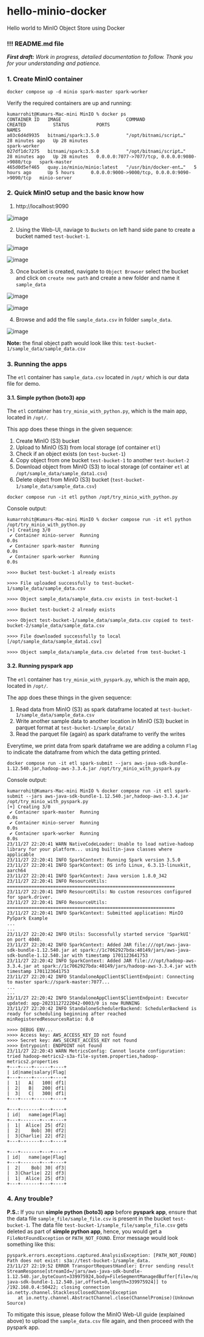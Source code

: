 # hello-minio-docker
Hello world to MinIO Object Store using Docker

### !!! README.md file
_**First draft:** Work in progress, detailed documentation to follow. Thank you for your understanding and patience._

### 1. Create MinIO container
```shell
docker compose up -d minio spark-master spark-worker
```

Verify the required containers are up and running:
```text
kumarrohit@Kumars-Mac-mini MinIO % docker ps
CONTAINER ID   IMAGE                        COMMAND                  CREATED          STATUS          PORTS                                            NAMES
a03c6d4d9935   bitnami/spark:3.5.0          "/opt/bitnami/script…"   28 minutes ago   Up 28 minutes                                                    spark-worker
027df1dc7275   bitnami/spark:3.5.0          "/opt/bitnami/script…"   28 minutes ago   Up 28 minutes   0.0.0.0:7077->7077/tcp, 0.0.0.0:9080->9080/tcp   spark-master
465d0d5ef465   quay.io/minio/minio:latest   "/usr/bin/docker-ent…"   5 hours ago      Up 5 hours      0.0.0.0:9000->9000/tcp, 0.0.0.0:9090->9090/tcp   minio-server
```


### 2. Quick MinIO setup and the basic know how
1. http://localhost:9090

![image](https://github.com/krohit-bkk/hello-minio-docker/assets/137164694/218df151-0a29-4822-a1b9-70bf18044c0d)

2. Using the Web-UI, naviage to `Buckets` on left hand side pane to create a bucket named `test-bucket-1`. 

![image](https://github.com/krohit-bkk/hello-minio-docker/assets/137164694/f0728d4f-3910-4c51-8013-25052fe35c4b)

![image](https://github.com/krohit-bkk/hello-minio-docker/assets/137164694/4c29e30b-c8da-4c04-be14-5cadcc7c0555)

3. Once bucket is created, navigate to `Object Browser` select the bucket and click on `create new path` and create a new folder and name it `sample_data`

![image](https://github.com/krohit-bkk/hello-minio-docker/assets/137164694/c283cd7c-f1c0-4d39-8e9b-493282ad564f)

![image](https://github.com/krohit-bkk/hello-minio-docker/assets/137164694/101b2cd9-a5d2-43e0-85fa-2fe713e79c38)

4. Browse and add the file `sample_data.csv` in folder `sample_data`.

![image](https://github.com/krohit-bkk/hello-minio-docker/assets/137164694/4f2f2105-8a35-4281-9067-d42506b060ac)

**Note:** the final object path would look like this: `test-bucket-1/sample_data/sample_data.csv`


### 3. Running the apps
The `etl` container has `sample_data.csv` located in `/opt/` which is our data file for demo. 

#### 3.1. Simple python (boto3) app
The `etl` container has `try_minio_with_python.py`, which is the main app, located in `/opt/`.

This app does these things in the given sequence:
1. Create MinIO (S3) bucket
2. Upload to MinIO (S3) from local storage (of container `etl`)
3. Check if an object exists (on `test-bucket-1`)
4. Copy object from one bucket `test-bucket-1` to another `test-bucket-2`
5. Download object from MinIO (S3) to local storage (of container `etl` at `/opt/sample_data/sample_data1.csv`)
6. Delete object from MinIO (S3) bucket (`test-bucket-1/sample_data/sample_data.csv`)

```shell
docker compose run -it etl python /opt/try_minio_with_python.py
```

Console output:
```text
kumarrohit@Kumars-Mac-mini MinIO % docker compose run -it etl python /opt/try_minio_with_python.py
[+] Creating 3/0
 ✔ Container minio-server  Running                                                                0.0s
 ✔ Container spark-master  Running                                                                0.0s
 ✔ Container spark-worker  Running                                                                0.0s

>>>> Bucket test-bucket-1 already exists

>>>> File uploaded successfully to test-bucket-1/sample_data/sample_data.csv

>>>> Object sample_data/sample_data.csv exists in test-bucket-1

>>>> Bucket test-bucket-2 already exists

>>>> Object test-bucket-1/sample_data/sample_data.csv copied to test-bucket-2/sample_data/sample_data.csv

>>>> File downloaded successfully to local [/opt/sample_data/sample_data1.csv]

>>>> Object sample_data/sample_data.csv deleted from test-bucket-1
```

#### 3.2. Running pyspark app
The `etl` container has `try_minio_with_pyspark.py`, which is the main app, located in `/opt/`.

The app does these things in the given sequence:
1. Read data from MinIO (S3) as spark dataframe located at `test-bucket-1/sample_data/sample_data.csv`
2. Write another sample data to another location in MinIO (S3) bucket in parquet format at `test-bucket-1/sample_data1/`
3. Read the parquet file (again) as spark dataframe to verify the writes

Everytime, we print data from spark dataframe we are adding a column `Flag` to indicate the dataframe from which the data getting printed.

```shell
docker compose run -it etl spark-submit --jars aws-java-sdk-bundle-1.12.540.jar,hadoop-aws-3.3.4.jar /opt/try_minio_with_pyspark.py
```

Console output:
```text
kumarrohit@Kumars-Mac-mini MinIO % docker compose run -it etl spark-submit --jars aws-java-sdk-bundle-1.12.540.jar,hadoop-aws-3.3.4.jar /opt/try_minio_with_pyspark.py
[+] Creating 3/0
 ✔ Container spark-master  Running                                                               0.0s
 ✔ Container minio-server  Running                                                               0.0s
 ✔ Container spark-worker  Running                                                               0.0s
23/11/27 22:20:41 WARN NativeCodeLoader: Unable to load native-hadoop library for your platform... using builtin-java classes where applicable
23/11/27 22:20:41 INFO SparkContext: Running Spark version 3.5.0
23/11/27 22:20:41 INFO SparkContext: OS info Linux, 6.3.13-linuxkit, aarch64
23/11/27 22:20:41 INFO SparkContext: Java version 1.8.0_342
23/11/27 22:20:41 INFO ResourceUtils: ==============================================================
23/11/27 22:20:41 INFO ResourceUtils: No custom resources configured for spark.driver.
23/11/27 22:20:41 INFO ResourceUtils: ==============================================================
23/11/27 22:20:41 INFO SparkContext: Submitted application: MinIO PySpark Example
...
...
23/11/27 22:20:42 INFO Utils: Successfully started service 'SparkUI' on port 4040.
23/11/27 22:20:42 INFO SparkContext: Added JAR file:///opt/aws-java-sdk-bundle-1.12.540.jar at spark://1c7062927bda:40149/jars/aws-java-sdk-bundle-1.12.540.jar with timestamp 1701123641753
23/11/27 22:20:42 INFO SparkContext: Added JAR file:///opt/hadoop-aws-3.3.4.jar at spark://1c7062927bda:40149/jars/hadoop-aws-3.3.4.jar with timestamp 1701123641753
23/11/27 22:20:42 INFO StandaloneAppClient$ClientEndpoint: Connecting to master spark://spark-master:7077...
...
...
23/11/27 22:20:42 INFO StandaloneAppClient$ClientEndpoint: Executor updated: app-20231127222042-0003/0 is now RUNNING
23/11/27 22:20:42 INFO StandaloneSchedulerBackend: SchedulerBackend is ready for scheduling beginning after reached minRegisteredResourcesRatio: 0.0

>>>> DEBUG ENV...
>>>> Access key: AWS_ACCESS_KEY_ID not found
>>>> Secret key: AWS_SECRET_ACCESS_KEY not found
>>>> Entrypoint: ENDPOINT not found
23/11/27 22:20:43 WARN MetricsConfig: Cannot locate configuration: tried hadoop-metrics2-s3a-file-system.properties,hadoop-metrics2.properties
+---+----+------+----+
| id|name|salary|Flag|
+---+----+------+----+
|  1|   A|   100| df1|
|  2|   B|   200| df1|
|  3|   C|   300| df1|
+---+----+------+----+

+---+-------+---+----+
| id|   name|age|Flag|
+---+-------+---+----+
|  1|  Alice| 25| df2|
|  2|    Bob| 30| df2|
|  3|Charlie| 22| df2|
+---+-------+---+----+

+---+-------+---+----+
| id|   name|age|Flag|
+---+-------+---+----+
|  2|    Bob| 30| df3|
|  3|Charlie| 22| df3|
|  1|  Alice| 25| df3|
+---+-------+---+----+
```

### 4. Any trouble?

**__P.S.__:** If you run **simple python (boto3) app** before **pyspark app**, ensure that the data file `sample_file/sample_file.csv` is present in the bucket `test-bucket-1`.
The data file `test-bucket-1/sample_file/sample_file.csv` gets deleted as part of **simple python app**, hence, you would get a `FileNotFoundException` or `PATH_NOT_FOUND`. Error message would look something like this:

```text
pyspark.errors.exceptions.captured.AnalysisException: [PATH_NOT_FOUND] Path does not exist: s3a://test-bucket-1/sample_data.
23/11/27 22:19:52 ERROR TransportRequestHandler: Error sending result StreamResponse[streamId=/jars/aws-java-sdk-bundle-1.12.540.jar,byteCount=339975924,body=FileSegmentManagedBuffer[file=/opt/aws-java-sdk-bundle-1.12.540.jar,offset=0,length=339975924]] to /192.168.0.4:50422; closing connection
io.netty.channel.StacklessClosedChannelException
    at io.netty.channel.AbstractChannel.close(ChannelPromise)(Unknown Source)
```
To mitigate this issue, please follow the MinIO Web-UI guide (explained above) to upload the `sample_data.csv` file again, and then proceed with the pyspark app.